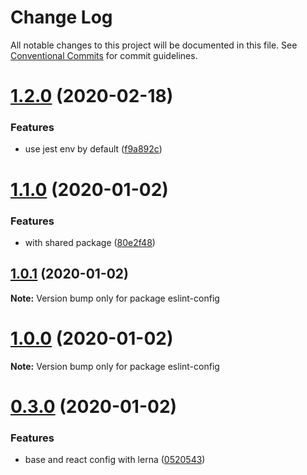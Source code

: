 # Change Log

All notable changes to this project will be documented in this file.
See [Conventional Commits](https://conventionalcommits.org) for commit guidelines.

# [1.2.0](https://github.com/negebauer/eslint-config/compare/v1.1.0...v1.2.0) (2020-02-18)


### Features

* use jest env by default ([f9a892c](https://github.com/negebauer/eslint-config/commit/f9a892c8b76cad53204aab830c2655f297e1cfac))





# [1.1.0](https://github.com/negebauer/eslint-config/compare/v1.0.1...v1.1.0) (2020-01-02)


### Features

* with shared package ([80e2f48](https://github.com/negebauer/eslint-config/commit/80e2f483fdf298d653dd564b25c405545fe03817))





## [1.0.1](https://github.com/negebauer/eslint-config/compare/v1.0.0...v1.0.1) (2020-01-02)

**Note:** Version bump only for package eslint-config





# [1.0.0](https://github.com/negebauer/eslint-config/compare/v0.3.0...v1.0.0) (2020-01-02)

**Note:** Version bump only for package eslint-config





# [0.3.0](https://github.com/negebauer/eslint-config/compare/v0.1.1...v0.3.0) (2020-01-02)


### Features

* base and react config with lerna ([0520543](https://github.com/negebauer/eslint-config/commit/0520543f68557a353236541460afd00ca5611b15))
